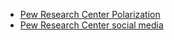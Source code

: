 * [Pew Research Center Polarization](https://github.com/p50042220/FB_hatecrime/tree/master/Plot/social_media) 
* [Pew Research Center social media](https://github.com/p50042220/FB_hatecrime/tree/master/Plot/polarization/pew_research_center)

